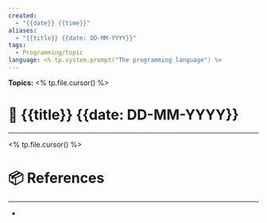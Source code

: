 ```yaml
---
created:
  - "{{date}} {{time}}"
aliases:
  - "{{title}} {{date: DD-MM-YYYY}}"
tags:
  - Programming/topic
language: <% tp.system.prompt("The programming language") %>
---
```


**Topics:** <% tp.file.cursor() %>

# 📃 {{title}} {{date: DD-MM-YYYY}}

---
<% tp.file.cursor() %>

# 📦 References

---

-
